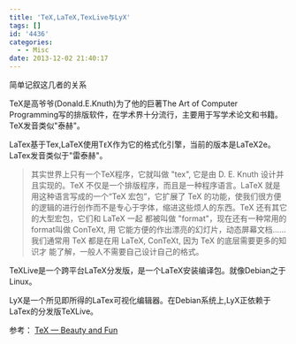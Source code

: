 ```yaml
---
title: 'TeX,LaTeX,TexLive与LyX'
tags: []
id: '4436'
categories:
  - - Misc
date: 2013-12-02 21:40:17
---
```


简单记叙这几者的关系
<!-- more -->
TeX是高爷爷(Donald.E.Knuth)为了他的巨著The Art of Computer Programming写的排版软件，在学术界十分流行，主要用于写学术论文和书籍。TeX发音类似"泰赫"。

LaTex基于Tex,LaTeX使用TᴇX作为它的格式化引擎，当前的版本是LaTeX2e。LaTex发音类似于"雷泰赫"。

> 其实世界上只有一个TeX程序，它就叫做 "tex", 它是由 D. E. Knuth 设计并且实现的。TeX 不仅是一个排版程序，而且是一种程序语言。LaTeX 就是用这种语言写成的一个“TeX 宏包”，它扩展了 TeX 的功能，使我们很方便的逻辑的进行创作而不是专心于字体，缩进这些烦人的东西。TeX 还有其它的大型宏包，它们和 LaTeX 一起 都被叫做 "format"，现在还有一种常用的format叫做 ConTeXt, 用 它能方便的作出漂亮的幻灯片，动态屏幕文档…… 我们通常用 TeX 都是在用 LaTeX, ConTeXt, 因为 TeX 的底层需要更多的知识才 能了解，一般人不需要自己设计自己的格式。

TeXLive是一个跨平台LaTeX分发版，是一个LaTeX安装编译包。就像Debian之于Linux。

LyX是一个所见即所得的LaTex可视化编辑器。在Debian系统上,LyX正依赖于LaTex的分发版TeXLive。

参考：
[TeX — Beauty and Fun](http://docs.huihoo.com/homepage/shredderyin/tex_frame.html)